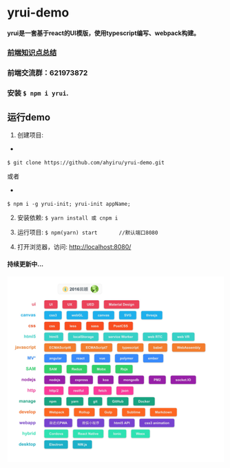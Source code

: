 # yrui-demo

#### yrui是一套基于react的UI模版，使用typescript编写、webpack构建。

### [前端知识点总结](https://github.com/ahyiru/react-ui-demo/blob/master/doc/%E5%89%8D%E7%AB%AF%E7%9F%A5%E8%AF%86%E7%82%B9.md)

### 前端交流群：621973872

### 安装 `$ npm i yrui`.

## 运行demo

1. 创建项目:

- 
`
$ git clone https://github.com/ahyiru/yrui-demo.git
`

或者

- 
`
$ npm i -g yrui-init; yrui-init appName;
`

2. 安装依赖:
`
$ yarn install 或 cnpm i
`

3. 运行项目:
`
$ npm(yarn) start 		//默认端口8080
`

4. 打开浏览器，访问: [http://localhost:8080/](http://localhost:8080/)


#### 持续更新中...


![2016](https://raw.githubusercontent.com/ahyiru/react-ui-demo/master/doc/2016.png)